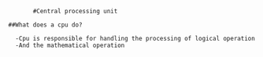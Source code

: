      

           #Central processing unit

    ##What does a cpu do?
           
      -Cpu is responsible for handling the processing of logical operation
      -And the mathematical operation 
  
